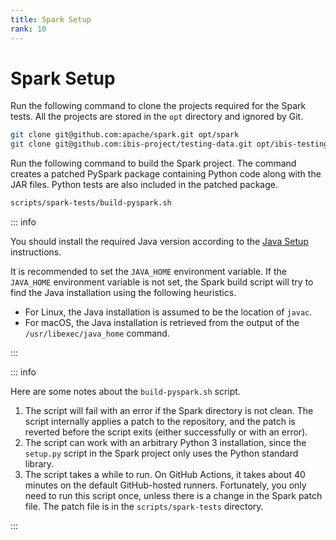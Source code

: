 ```yaml
---
title: Spark Setup
rank: 10
---
```


# Spark Setup

Run the following command to clone the projects required for the Spark tests.
All the projects are stored in the `opt` directory and ignored by Git.

```bash
git clone git@github.com:apache/spark.git opt/spark
git clone git@github.com:ibis-project/testing-data.git opt/ibis-testing-data
```

Run the following command to build the Spark project.
The command creates a patched PySpark package containing Python code along with the JAR files.
Python tests are also included in the patched package.

```bash
scripts/spark-tests/build-pyspark.sh
```

::: info

You should install the required Java version according to the [Java Setup](../setup/java) instructions.

It is recommended to set the `JAVA_HOME` environment variable.
If the `JAVA_HOME` environment variable is not set, the Spark build script will try to find the Java installation
using the following heuristics.

- For Linux, the Java installation is assumed to be the location of `javac`.
- For macOS, the Java installation is retrieved from the output of the `/usr/libexec/java_home` command.

:::

::: info

Here are some notes about the `build-pyspark.sh` script.

1. The script will fail with an error if the Spark directory is not clean. The script internally applies a patch
   to the repository, and the patch is reverted before the script exits (either successfully or with an error).
2. The script can work with an arbitrary Python 3 installation,
   since the `setup.py` script in the Spark project only uses the Python standard library.
3. The script takes a while to run.
   On GitHub Actions, it takes about 40 minutes on the default GitHub-hosted runners.
   Fortunately, you only need to run this script once, unless there is a change in the Spark patch file.
   The patch file is in the `scripts/spark-tests` directory.

:::
